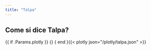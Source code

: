 ```yaml
---
title: "Talpa"
---
```


## Come si dice Talpa?

{{ if .Params.plotly }}
{<script src="https://cdn.plot.ly/plotly-latest.min.js"></script>}
{ end }{{< plotly json="/plotly/talpa.json" >}}